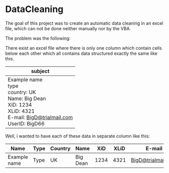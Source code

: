 # DataCleaning

The goal of this project was to create an automatic data cleaning in an excel file, which can not be done neither manually nor by the VBA.

The problem was the following:

There exist an excel file where there is only one column which contain cells below each other which all contains data structured exactly the same like this.

|subject|
|-------|
|Example name <br>type <br>country: UK  <br>Name: Big Dean <br>XiD: 1234 <br>XLiD: 4321 <br> E-mail: BigD@trialmail.com <br> UserID: BigD66 |

Well, i wanted to have each of these data in separate column like this:

|Name|Type|Country|Name|XiD|XLiD|E-mail|UserID|
|---|---|---|---|---|---|---|---|
|Example name|Type| UK| Big Dean| 1234| 4321| BigD@trialmail.com | BigD66|
